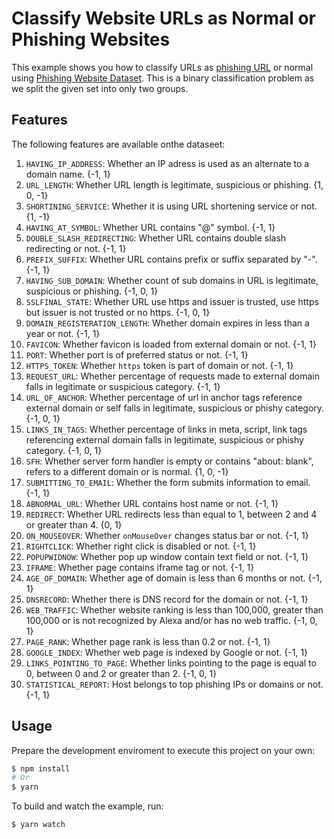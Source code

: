 # Classify Website URLs as Normal or Phishing Websites

This example shows you how to classify URLs as [phishing URL](https://en.wikipedia.org/wiki/Phishing) or normal using [Phishing Website Dataset](http://eprints.hud.ac.uk/id/eprint/24330/6/MohammadPhishing14July2015.pdf). This is a binary classification problem as we split the given set into only two groups.

## Features

The following features are available onthe dataseet:

1. `HAVING_IP_ADDRESS`: Whether an IP adress is used as an alternate to a domain name. {-1, 1}
2. `URL_LENGTH`: Whether URL length is legitimate, suspicious or phishing. {1, 0, -1}
3. `SHORTINING_SERVICE`: Whether it is using URL shortening service or not. {1, -1}
4. `HAVING_AT_SYMBOL`: Whether URL contains "@" symbol. {-1, 1}
5. `DOUBLE_SLASH_REDIRECTING`: Whether URL contains double slash redirecting or not. {-1, 1}
6. `PREFIX_SUFFIX`: Whether URL contains prefix or suffix separated by "-". {-1, 1}
7. `HAVING_SUB_DOMAIN`: Whether count of sub domains in URL is legitimate, suspicious or phishing. {-1, 0, 1}
8. `SSLFINAL_STATE`: Whether URL use https and issuer is trusted, use https but issuer is not trusted or no https. {-1, 0, 1}
9. `DOMAIN_REGISTERATION_LENGTH`: Whether domain expires in less than a year or not. {-1, 1}
10. `FAVICON`: Whether favicon is loaded from external domain or not. {-1, 1}
11. `PORT`: Whether port is of preferred status or not. {-1, 1}
12. `HTTPS_TOKEN`: Whether `https` token is part of domain or not. {-1, 1}
13. `REQUEST_URL`: Whether percentage of requests made to external domain falls in legitimate or suspicious category. {-1, 1}
14. `URL_OF_ANCHOR`: Whether percentage of url in anchor tags reference external domain or self falls in legitimate, suspicious or phishy category. {-1, 0, 1}
15. `LINKS_IN_TAGS`: Whether percentage of links in meta, script, link tags referencing external domain falls in legitimate, suspicious or phishy category. {-1, 0, 1}
16. `SFH`: Whether server form handler is empty or contains "about: blank", refers to a different domain or is normal. {1, 0, -1}
17. `SUBMITTING_TO_EMAIL`: Whether the form submits information to email. {-1, 1}
18. `ABNORMAL_URL`: Whether URL contains host name or not. {-1, 1}
19. `REDIRECT`: Whether URL redirects less than equal to 1, between 2 and 4 or greater than 4. {0, 1}
20. `ON_MOUSEOVER`: Whether `onMouseOver` changes status bar or not. {-1, 1}
21. `RIGHTCLICK`: Whether right click is disabled or not. {-1, 1}
22. `POPUPWIDNOW`: Whether pop up window contain text field or not. {-1, 1}
23. `IFRAME`: Whether page contains iframe tag or not. {-1, 1}
24. `AGE_OF_DOMAIN`: Whether age of domain is less than 6 months or not. {-1, 1}
25. `DNSRECORD`: Whether there is DNS record for the domain or not. {-1, 1}
26. `WEB_TRAFFIC`: Whether website ranking is less than 100,000, greater than 100,000 or is not recognized by Alexa and/or has no web traffic. {-1, 0, 1}
27. `PAGE_RANK`: Whether page rank is less than 0.2 or not. {-1, 1}
28. `GOOGLE_INDEX`: Whether web page is indexed by Google or not. {-1, 1}
29. `LINKS_POINTING_TO_PAGE`: Whether links pointing to the page is equal to 0, between 0 and 2 or greater than 2. {-1, 0, 1}
30. `STATISTICAL_REPORT`: Host belongs to top phishing IPs or domains or not. {-1, 1}

## Usage

Prepare the development enviroment to execute this project on your own:
```sh
$ npm install
# Or
$ yarn
```

To build and watch the example, run:
```sh
$ yarn watch
```
